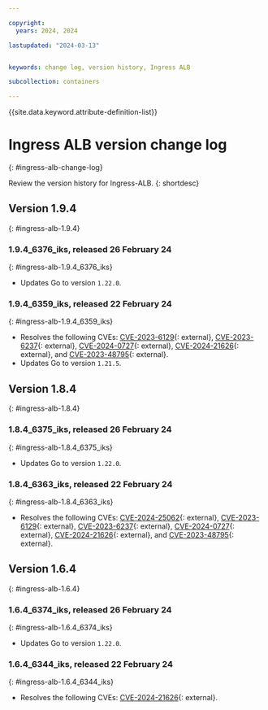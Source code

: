 ```yaml
---

copyright:
  years: 2024, 2024

lastupdated: "2024-03-13"


keywords: change log, version history, Ingress ALB

subcollection: containers

---
```


{{site.data.keyword.attribute-definition-list}}

# Ingress ALB version change log
{: #ingress-alb-change-log}

Review the version history for Ingress-ALB.
{: shortdesc}

## Version 1.9.4
{: #ingress-alb-1.9.4}


### 1.9.4_6376_iks, released 26 February 24
{: #ingress-alb-1.9.4_6376_iks}

- Updates Go to version `1.22.0`.

### 1.9.4_6359_iks, released 22 February 24
{: #ingress-alb-1.9.4_6359_iks}

- Resolves the following CVEs: [CVE-2023-6129](https://nvd.nist.gov/vuln/detail/CVE-2023-6129){: external}, 
[CVE-2023-6237](https://nvd.nist.gov/vuln/detail/CVE-2023-6237){: external}, 
[CVE-2024-0727](https://nvd.nist.gov/vuln/detail/CVE-2024-0727){: external}, 
[CVE-2024-21626](https://nvd.nist.gov/vuln/detail/CVE-2024-21626){: external}, 
 and [CVE-2023-48795](https://nvd.nist.gov/vuln/detail/CVE-2023-48795){: external}.
- Updates Go to version `1.21.5`.

## Version 1.8.4
{: #ingress-alb-1.8.4}


### 1.8.4_6375_iks, released 26 February 24
{: #ingress-alb-1.8.4_6375_iks}

- Updates Go to version `1.22.0`.

### 1.8.4_6363_iks, released 22 February 24
{: #ingress-alb-1.8.4_6363_iks}

- Resolves the following CVEs: [CVE-2024-25062](https://nvd.nist.gov/vuln/detail/CVE-2024-25062){: external}, 
[CVE-2023-6129](https://nvd.nist.gov/vuln/detail/CVE-2023-6129){: external}, 
[CVE-2023-6237](https://nvd.nist.gov/vuln/detail/CVE-2023-6237){: external}, 
[CVE-2024-0727](https://nvd.nist.gov/vuln/detail/CVE-2024-0727){: external}, 
[CVE-2024-21626](https://nvd.nist.gov/vuln/detail/CVE-2024-21626){: external}, 
 and [CVE-2023-48795](https://nvd.nist.gov/vuln/detail/CVE-2023-48795){: external}.

## Version 1.6.4
{: #ingress-alb-1.6.4}


### 1.6.4_6374_iks, released 26 February 24
{: #ingress-alb-1.6.4_6374_iks}

- Updates Go to version `1.22.0`.

### 1.6.4_6344_iks, released 22 February 24
{: #ingress-alb-1.6.4_6344_iks}

- Resolves the following CVEs: [CVE-2024-21626](https://nvd.nist.gov/vuln/detail/CVE-2024-21626){: external}.


